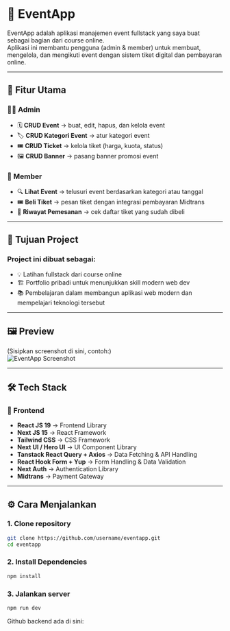 # 📅 EventApp  

EventApp adalah aplikasi manajemen event fullstack yang saya buat sebagai bagian dari course online.  
Aplikasi ini membantu pengguna (admin & member) untuk membuat, mengelola, dan mengikuti event dengan sistem tiket digital dan pembayaran online.  

---

## 🚀 Fitur Utama  

### 👨‍💻 Admin  
- 🗓️ **CRUD Event** → buat, edit, hapus, dan kelola event  
- 🏷️ **CRUD Kategori Event** → atur kategori event  
- 🎟️ **CRUD Ticket** → kelola tiket (harga, kuota, status)  
- 🖼️ **CRUD Banner** → pasang banner promosi event  

### 🙋 Member  
- 🔍 **Lihat Event** → telusuri event berdasarkan kategori atau tanggal  
- 🎟️ **Beli Tiket** → pesan tiket dengan integrasi pembayaran Midtrans  
- 📂 **Riwayat Pemesanan** → cek daftar tiket yang sudah dibeli  

---

## 🎯 Tujuan Project

### Project ini dibuat sebagai:
- 💡 Latihan fullstack dari course online
- 🏗️ Portfolio pribadi untuk menunjukkan skill modern web dev
- 📚 Pembelajaran dalam membangun aplikasi web modern dan mempelajari teknologi tersebut

---

## 🖼️ Preview  
(Sisipkan screenshot di sini, contoh:)  
![EventApp Screenshot](./screenshot.png)  

---

## 🛠️ Tech Stack  

### 🎨 Frontend  
- **React JS 19** → Frontend Library  
- **Next JS 15** → React Framework  
- **Tailwind CSS** → CSS Framework  
- **Next UI / Hero UI** → UI Component Library  
- **Tanstack React Query + Axios** → Data Fetching & API Handling  
- **React Hook Form + Yup** → Form Handling & Data Validation  
- **Next Auth** → Authentication Library  
- **Midtrans** → Payment Gateway  

---

## ⚙️ Cara Menjalankan  

### 1. Clone repository  
```bash
git clone https://github.com/username/eventapp.git
cd eventapp
```
### 2. Install Dependencies 
```bash
npm install
```
### 3. Jalankan server
```bash
npm run dev
```

Github backend ada di sini: 

